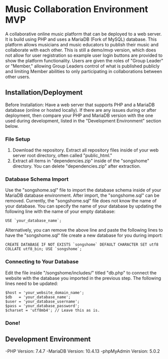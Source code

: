 # Music Collaboration Environment MVP

A collaborative online music platform that can be deployed to a web server. It is build using PHP and uses a MariaDB (Fork of MySQL) database.
This platform allows musicians and music educators to publish their music and collaborate with each other.
This is still a demo/mvp version, which does not allow for user registration so example user login buttons are provided
to show the platform functionality. Users are given the roles of "Group Leader" or "Member," allowing Group Leaders
control of what is published publicly and limiting Member abilities to only participating in collaborations between other users.

## Installation/Deployment

Before Installation: Have a web server that supports PHP and a MariaDB database (online or hosted locally). If there are
any issues during or after deployment, then compare your PHP and MariaDB version with the one used during development,
listed in the "Development Environment" section below.

### File Setup
1. Download the repository. Extract all repository files inside of your web server root directory, often called "public_html."
2. Extract all items in "dependencies.zip" inside of the "songshome" directory. You can delete "dependencies.zip" after extraction.

### Database Schema Import
Use the "songshome.sql" file to import the database schema inside of your MariaDB database environment. After import, the "songshome.sql"
can be removed. Currently, the "songshome.sql" file does not know the name of your database. You can specify the name of your database by
updating the following line with the name of your empty database:

  ```USE `your_database_name`;```
  
  Alternatively, you can remove the above line and paste the following lines to have the "songshome.sql" file create a new database for you 
  during import:
  
  ```CREATE DATABASE IF NOT EXISTS `songshome` DEFAULT CHARACTER SET utf8 COLLATE utf8_bin;
  USE `songshome`;``` 

### Connecting to Your Database
Edit the file inside "/songshome/includes/" titled "db.php" to connect the website with the database you imported in the previous step.
The following lines need to be updated:
```
$host = 'your_website_domain_name';
$db   = 'your_database_name';
$user = 'your_database_username';
$pass = 'your_database_password';
$charset = 'utf8mb4'; // Leave this as is.
```

### Done!

## Development Environment
-PHP Version: 7.4.7
-MariaDB Version: 10.4.13 
-phpMyAdmin Version: 5.0.2

